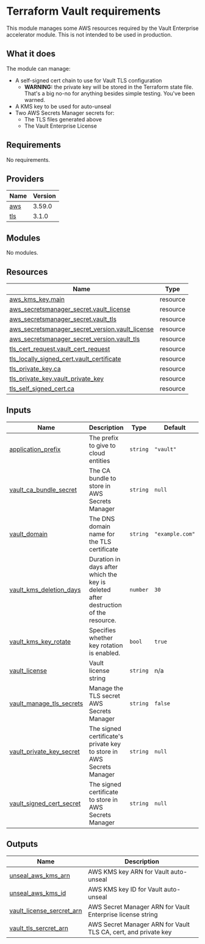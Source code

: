 # Terraform Vault requirements

This module manages some AWS resources required by the Vault Enterprise accelerator module. This is not intended to be used in production.

## What it does

The module can manage:

- A self-signed cert chain to use for Vault TLS configuration
  - **WARNING:** the private key will be stored in the Terraform state file. That's a big no-no for anything besides simple testing. You've been warned.
- A KMS key to be used for auto-unseal
- Two AWS Secrets Manager secrets for:
  - The TLS files generated above
  - The Vault Enterprise License

<!-- BEGINNING OF PRE-COMMIT-TERRAFORM DOCS HOOK -->
## Requirements

No requirements.

## Providers

| Name | Version |
|------|---------|
| <a name="provider_aws"></a> [aws](#provider\_aws) | 3.59.0 |
| <a name="provider_tls"></a> [tls](#provider\_tls) | 3.1.0 |

## Modules

No modules.

## Resources

| Name | Type |
|------|------|
| [aws_kms_key.main](https://registry.terraform.io/providers/hashicorp/aws/latest/docs/resources/kms_key) | resource |
| [aws_secretsmanager_secret.vault_license](https://registry.terraform.io/providers/hashicorp/aws/latest/docs/resources/secretsmanager_secret) | resource |
| [aws_secretsmanager_secret.vault_tls](https://registry.terraform.io/providers/hashicorp/aws/latest/docs/resources/secretsmanager_secret) | resource |
| [aws_secretsmanager_secret_version.vault_license](https://registry.terraform.io/providers/hashicorp/aws/latest/docs/resources/secretsmanager_secret_version) | resource |
| [aws_secretsmanager_secret_version.vault_tls](https://registry.terraform.io/providers/hashicorp/aws/latest/docs/resources/secretsmanager_secret_version) | resource |
| [tls_cert_request.vault_cert_request](https://registry.terraform.io/providers/hashicorp/tls/latest/docs/resources/cert_request) | resource |
| [tls_locally_signed_cert.vault_certificate](https://registry.terraform.io/providers/hashicorp/tls/latest/docs/resources/locally_signed_cert) | resource |
| [tls_private_key.ca](https://registry.terraform.io/providers/hashicorp/tls/latest/docs/resources/private_key) | resource |
| [tls_private_key.vault_private_key](https://registry.terraform.io/providers/hashicorp/tls/latest/docs/resources/private_key) | resource |
| [tls_self_signed_cert.ca](https://registry.terraform.io/providers/hashicorp/tls/latest/docs/resources/self_signed_cert) | resource |

## Inputs

| Name | Description | Type | Default | Required |
|------|-------------|------|---------|:--------:|
| <a name="input_application_prefix"></a> [application\_prefix](#input\_application\_prefix) | The prefix to give to cloud entities | `string` | `"vault"` | no |
| <a name="input_vault_ca_bundle_secret"></a> [vault\_ca\_bundle\_secret](#input\_vault\_ca\_bundle\_secret) | The CA bundle to store in AWS Secrets Manager | `string` | `null` | no |
| <a name="input_vault_domain"></a> [vault\_domain](#input\_vault\_domain) | The DNS domain name for the TLS certificate | `string` | `"example.com"` | no |
| <a name="input_vault_kms_deletion_days"></a> [vault\_kms\_deletion\_days](#input\_vault\_kms\_deletion\_days) | Duration in days after which the key is deleted after destruction of the resource. | `number` | `30` | no |
| <a name="input_vault_kms_key_rotate"></a> [vault\_kms\_key\_rotate](#input\_vault\_kms\_key\_rotate) | Specifies whether key rotation is enabled. | `bool` | `true` | no |
| <a name="input_vault_license"></a> [vault\_license](#input\_vault\_license) | Vault license string | `string` | n/a | yes |
| <a name="input_vault_manage_tls_secrets"></a> [vault\_manage\_tls\_secrets](#input\_vault\_manage\_tls\_secrets) | Manage the TLS secret AWS Secrets Manager | `string` | `false` | no |
| <a name="input_vault_private_key_secret"></a> [vault\_private\_key\_secret](#input\_vault\_private\_key\_secret) | The signed certificate's private key to store in AWS Secrets Manager | `string` | `null` | no |
| <a name="input_vault_signed_cert_secret"></a> [vault\_signed\_cert\_secret](#input\_vault\_signed\_cert\_secret) | The signed certificate to store in AWS Secrets Manager | `string` | `null` | no |

## Outputs

| Name | Description |
|------|-------------|
| <a name="output_unseal_aws_kms_arn"></a> [unseal\_aws\_kms\_arn](#output\_unseal\_aws\_kms\_arn) | AWS KMS key ARN for Vault auto-unseal |
| <a name="output_unseal_aws_kms_id"></a> [unseal\_aws\_kms\_id](#output\_unseal\_aws\_kms\_id) | AWS KMS key ID for Vault auto-unseal |
| <a name="output_vault_license_sercret_arn"></a> [vault\_license\_sercret\_arn](#output\_vault\_license\_sercret\_arn) | AWS Secret Manager ARN for Vault Enterprise license string |
| <a name="output_vault_tls_sercret_arn"></a> [vault\_tls\_sercret\_arn](#output\_vault\_tls\_sercret\_arn) | AWS Secret Manager ARN for Vault TLS CA, cert, and private key |
<!-- END OF PRE-COMMIT-TERRAFORM DOCS HOOK -->

